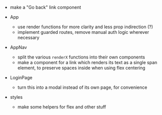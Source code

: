 - make a "Go back" link component

- App
  - use render functions for more clarity and less prop indirection (?)
  - implement guarded routes, remove manual auth logic wherever necessary

- AppNav
  - split the various `renderX` functions into their own components
  - make a component for a link which renders its text as a single span element, to preserve spaces inside when using flex centering

- LoginPage
  - turn this into a modal instead of its own page, for convenience

- styles
  - make some helpers for flex and other stuff
